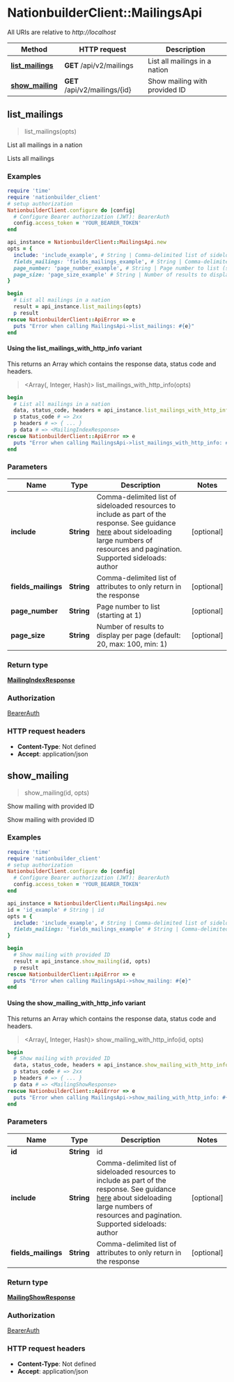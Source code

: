 # NationbuilderClient::MailingsApi

All URIs are relative to *http://localhost*

| Method | HTTP request | Description |
| ------ | ------------ | ----------- |
| [**list_mailings**](MailingsApi.md#list_mailings) | **GET** /api/v2/mailings | List all mailings in a nation |
| [**show_mailing**](MailingsApi.md#show_mailing) | **GET** /api/v2/mailings/{id} | Show mailing with provided ID |


## list_mailings

> <MailingIndexResponse> list_mailings(opts)

List all mailings in a nation

Lists all mailings

### Examples

```ruby
require 'time'
require 'nationbuilder_client'
# setup authorization
NationbuilderClient.configure do |config|
  # Configure Bearer authorization (JWT): BearerAuth
  config.access_token = 'YOUR_BEARER_TOKEN'
end

api_instance = NationbuilderClient::MailingsApi.new
opts = {
  include: 'include_example', # String | Comma-delimited list of sideloaded resources to include as part of the response. See guidance [here](/api/v2/docs#overview--paginating-sideloads) about sideloading large numbers of resources and pagination.  Supported sideloads: author 
  fields_mailings: 'fields_mailings_example', # String | Comma-delimited list of attributes to only return in the response
  page_number: 'page_number_example', # String | Page number to list (starting at 1)
  page_size: 'page_size_example' # String | Number of results to display per page (default: 20, max: 100, min: 1)
}

begin
  # List all mailings in a nation
  result = api_instance.list_mailings(opts)
  p result
rescue NationbuilderClient::ApiError => e
  puts "Error when calling MailingsApi->list_mailings: #{e}"
end
```

#### Using the list_mailings_with_http_info variant

This returns an Array which contains the response data, status code and headers.

> <Array(<MailingIndexResponse>, Integer, Hash)> list_mailings_with_http_info(opts)

```ruby
begin
  # List all mailings in a nation
  data, status_code, headers = api_instance.list_mailings_with_http_info(opts)
  p status_code # => 2xx
  p headers # => { ... }
  p data # => <MailingIndexResponse>
rescue NationbuilderClient::ApiError => e
  puts "Error when calling MailingsApi->list_mailings_with_http_info: #{e}"
end
```

### Parameters

| Name | Type | Description | Notes |
| ---- | ---- | ----------- | ----- |
| **include** | **String** | Comma-delimited list of sideloaded resources to include as part of the response. See guidance [here](/api/v2/docs#overview--paginating-sideloads) about sideloading large numbers of resources and pagination.  Supported sideloads: author  | [optional] |
| **fields_mailings** | **String** | Comma-delimited list of attributes to only return in the response | [optional] |
| **page_number** | **String** | Page number to list (starting at 1) | [optional] |
| **page_size** | **String** | Number of results to display per page (default: 20, max: 100, min: 1) | [optional] |

### Return type

[**MailingIndexResponse**](MailingIndexResponse.md)

### Authorization

[BearerAuth](../README.md#BearerAuth)

### HTTP request headers

- **Content-Type**: Not defined
- **Accept**: application/json


## show_mailing

> <MailingShowResponse> show_mailing(id, opts)

Show mailing with provided ID

Show mailing with provided ID

### Examples

```ruby
require 'time'
require 'nationbuilder_client'
# setup authorization
NationbuilderClient.configure do |config|
  # Configure Bearer authorization (JWT): BearerAuth
  config.access_token = 'YOUR_BEARER_TOKEN'
end

api_instance = NationbuilderClient::MailingsApi.new
id = 'id_example' # String | id
opts = {
  include: 'include_example', # String | Comma-delimited list of sideloaded resources to include as part of the response. See guidance [here](/api/v2/docs#overview--paginating-sideloads) about sideloading large numbers of resources and pagination.  Supported sideloads: author 
  fields_mailings: 'fields_mailings_example' # String | Comma-delimited list of attributes to only return in the response
}

begin
  # Show mailing with provided ID
  result = api_instance.show_mailing(id, opts)
  p result
rescue NationbuilderClient::ApiError => e
  puts "Error when calling MailingsApi->show_mailing: #{e}"
end
```

#### Using the show_mailing_with_http_info variant

This returns an Array which contains the response data, status code and headers.

> <Array(<MailingShowResponse>, Integer, Hash)> show_mailing_with_http_info(id, opts)

```ruby
begin
  # Show mailing with provided ID
  data, status_code, headers = api_instance.show_mailing_with_http_info(id, opts)
  p status_code # => 2xx
  p headers # => { ... }
  p data # => <MailingShowResponse>
rescue NationbuilderClient::ApiError => e
  puts "Error when calling MailingsApi->show_mailing_with_http_info: #{e}"
end
```

### Parameters

| Name | Type | Description | Notes |
| ---- | ---- | ----------- | ----- |
| **id** | **String** | id |  |
| **include** | **String** | Comma-delimited list of sideloaded resources to include as part of the response. See guidance [here](/api/v2/docs#overview--paginating-sideloads) about sideloading large numbers of resources and pagination.  Supported sideloads: author  | [optional] |
| **fields_mailings** | **String** | Comma-delimited list of attributes to only return in the response | [optional] |

### Return type

[**MailingShowResponse**](MailingShowResponse.md)

### Authorization

[BearerAuth](../README.md#BearerAuth)

### HTTP request headers

- **Content-Type**: Not defined
- **Accept**: application/json

